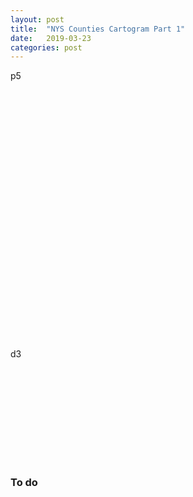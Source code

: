 ```yaml
---
layout: post
title:  "NYS Counties Cartogram Part 1"
date:   2019-03-23
categories: post
---
```


p5

<div id="carto" style="height: 400px; width:400px; position:relative;" ></div>

d3

<svg id="cartoD3"></svg>

<script src="https://cdnjs.cloudflare.com/ajax/libs/p5.js/0.5.8/p5.min.js"></script>
<script src='/sketches/my_colors.js' type="text/javascript"></script>
<script src='/sketches/my_functions.js' type="text/javascript"></script>

<script src="/sketches/carto/carto.js"></script>

<script src="https://d3js.org/d3.v5.min.js"></script>
<script src="https://d3js.org/d3-selection-multi.v1.min.js"></script>

<script src="/sketches/carto/carto_d3.js"></script>

### To do
